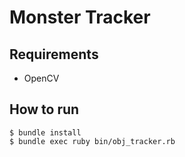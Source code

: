 # Monster Tracker

## Requirements
- OpenCV

## How to run

```
$ bundle install
$ bundle exec ruby bin/obj_tracker.rb
```
